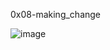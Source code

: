 0x08-making_change

![image](https://github.com/Karlie-crypto/alx-interview/assets/110098940/1284eb1d-6379-4a01-8867-fa22dbaed2ae)
